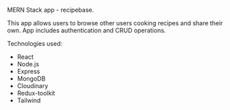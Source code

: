 MERN Stack app - recipebase.

This app allows users to browse other users cooking recipes and share their own. App includes authentication and CRUD operations.

Technologies used:

- React
- Node.js
- Express
- MongoDB
- Cloudinary
- Redux-toolkit
- Tailwind
